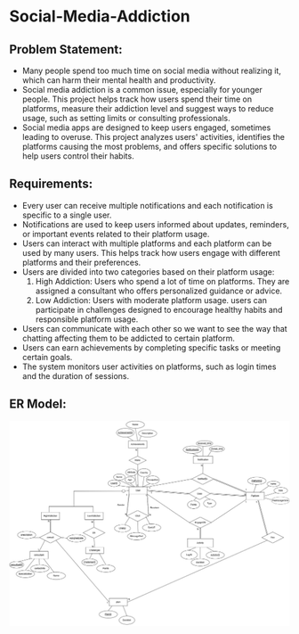 # Social-Media-Addiction
## Problem Statement:
- Many people spend too much time on social media without realizing it, which can harm their mental health and productivity.
- Social media addiction is a common issue, especially for younger people. This project helps track how users spend their time on platforms, measure their addiction level and suggest ways to reduce usage, such as setting limits or consulting professionals.
- Social media apps are designed to keep users engaged, sometimes leading to overuse. This project analyzes users' activities, identifies the platforms causing the most problems, and offers specific solutions to help users control their habits.
## Requirements:
- Every user can receive multiple notifications and each notification is specific to a single user.
- Notifications are used to keep users informed about updates, reminders, or important events related to their platform usage.
- Users can interact with multiple platforms and each platform can be used by many users. This helps track how users engage with different platforms and their preferences.
-  Users are divided into two categories based on their platform usage:
   1. High Addiction: Users who spend a lot of time on platforms. They are assigned a consultant who offers personalized guidance or advice.
   2. Low Addiction: Users with moderate platform usage. users can participate in challenges designed to encourage healthy habits and responsible platform usage.
- Users can communicate with each other so we want to see the way that chatting affecting them to be addicted to certain platform.
- Users can earn achievements by completing specific tasks or meeting certain goals.
- The system monitors user activities on platforms, such as login times and the duration of sessions.
## ER Model:
![Social Media Diagram](https://raw.githubusercontent.com/ShAhD-GaMaLL/Social-Media-Addiction/main/SocialMediaAddiction.jpg)

